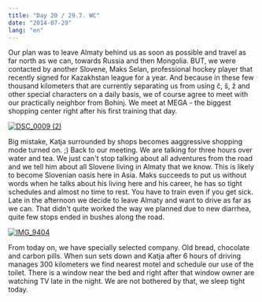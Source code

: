 ```yaml
---
title: "Day 20 / 29.7. WC"
date: "2014-07-29"
lang: "en"
---
```


Our plan was to leave Almaty behind us as soon as possible and travel as far north as we can, towards Russia and then Mongolia. BUT, we were contacted by another Slovene, Maks Selan, professional hockey player that recently signed for Kazakhstan league for a year. And because in these few thousand kilometers that are currently separating us from using č, š, ž and other special characters on a daily basis, we of course agree to meet with our practically neighbor from Bohinj. We meet at MEGA - the biggest shopping center right after his first training that day.

[![DSC_0009 (2)](images/DSC_0009-2-300x200.jpg)](http://gremovmongolijo.com/wp-content/uploads/2014/08/DSC_0009-2.jpg)

Big mistake, Katja surrounded by shops becomes aaggressive shopping mode turned on. ;) Back to our meeting. We are talking for three hours over water and tea. We just can't stop talking about all adventures from the road and we tell him about all Slovene living in Almaty that we know. This is likely to become Slovenian oasis here in Asia. Maks succeeds to put us without words when he talks about his living here and his career, he has so tight schedules and almost no time to rest. You have to train even if you get sick. Late in the afternoon we decide to leave Almaty and want to drive as far as we can. That didn't quite worked the way we planned due to new diarrhea, quite few stops ended in bushes along the road.

[![IMG_9404](images/IMG_9404-300x200.jpg)](http://gremovmongolijo.com/wp-content/uploads/2014/08/IMG_9404.jpg)

From today on, we have specially selected company. Old bread, chocolate and carbon pills. When sun sets down and Katja after 6 hours of driving manages 300 kilometers we find nearest motel and schedule our use of the toilet. There is a window near the bed and right after that window owner are watching TV late in the night. We are not bothered by that, we sleep tight today.
